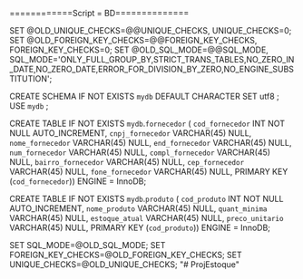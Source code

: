 ============Script = BD==============




SET @OLD_UNIQUE_CHECKS=@@UNIQUE_CHECKS, UNIQUE_CHECKS=0;
SET @OLD_FOREIGN_KEY_CHECKS=@@FOREIGN_KEY_CHECKS, FOREIGN_KEY_CHECKS=0;
SET @OLD_SQL_MODE=@@SQL_MODE, SQL_MODE='ONLY_FULL_GROUP_BY,STRICT_TRANS_TABLES,NO_ZERO_IN_DATE,NO_ZERO_DATE,ERROR_FOR_DIVISION_BY_ZERO,NO_ENGINE_SUBSTITUTION';


CREATE SCHEMA IF NOT EXISTS `mydb` DEFAULT CHARACTER SET utf8 ;
USE `mydb` ;


CREATE TABLE IF NOT EXISTS `mydb`.`fornecedor` (
  `cod_fornecedor` INT NOT NULL AUTO_INCREMENT,
  `cnpj_fornecedor` VARCHAR(45) NULL,
  `nome_fornecedor` VARCHAR(45) NULL,
  `end_fornecedor` VARCHAR(45) NULL,
  `num_fornecedor` VARCHAR(45) NULL,
  `compl_fornecedor` VARCHAR(45) NULL,
  `bairro_fornecedor` VARCHAR(45) NULL,
  `cep_fornecedor` VARCHAR(45) NULL,
  `fone_fornecedor` VARCHAR(45) NULL,
  PRIMARY KEY (`cod_fornecedor`))
ENGINE = InnoDB;


CREATE TABLE IF NOT EXISTS `mydb`.`produto` (
  `cod_produto` INT NOT NULL AUTO_INCREMENT,
  `nome_produto` VARCHAR(45) NULL,
  `quant_minima` VARCHAR(45) NULL,
  `estoque_atual` VARCHAR(45) NULL,
  `preco_unitario` VARCHAR(45) NULL,
  PRIMARY KEY (`cod_produto`))
ENGINE = InnoDB;


SET SQL_MODE=@OLD_SQL_MODE;
SET FOREIGN_KEY_CHECKS=@OLD_FOREIGN_KEY_CHECKS;
SET UNIQUE_CHECKS=@OLD_UNIQUE_CHECKS;
"# ProjEstoque" 
